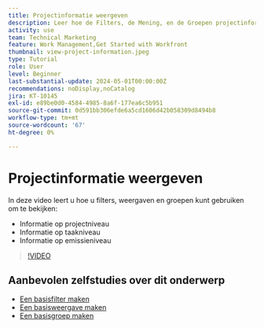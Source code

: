 ```yaml
---
title: Projectinformatie weergeven
description: Leer hoe de Filters, de Mening, en de Groepen projectinformatie gemakkelijk kunnen maken om u te helpen projecten beheren.
activity: use
team: Technical Marketing
feature: Work Management,Get Started with Workfront
thumbnail: view-project-information.jpeg
type: Tutorial
role: User
level: Beginner
last-substantial-update: 2024-05-01T00:00:00Z
recommendations: noDisplay,noCatalog
jira: KT-10145
exl-id: e89be0d0-4584-4985-8a6f-177ea6c5b951
source-git-commit: 0d591bb306efde6a5cd1606d42b058309d8494b8
workflow-type: tm+mt
source-wordcount: '67'
ht-degree: 0%

---
```


# Projectinformatie weergeven

In deze video leert u hoe u filters, weergaven en groepen kunt gebruiken om te bekijken:

* Informatie op projectniveau
* Informatie op taakniveau
* Informatie op emissieniveau

>[!VIDEO](https://video.tv.adobe.com/v/3428815/?quality=12&learn=on)

## Aanbevolen zelfstudies over dit onderwerp

* [Een basisfilter maken](https://experienceleague.adobe.com/docs/workfront-learn/tutorials-workfront/reporting/basic-reporting/create-a-basic-filter.html?lang=en)
* [Een basisweergave maken](https://experienceleague.adobe.com/docs/workfront-learn/tutorials-workfront/reporting/basic-reporting/create-a-basic-view.html?lang=en)
* [Een basisgroep maken](https://experienceleague.adobe.com/docs/workfront-learn/tutorials-workfront/reporting/basic-reporting/create-a-basic-grouping.html?lang=en)

